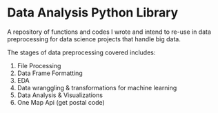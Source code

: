 # Data Analysis Python Library
A repository of functions and codes I wrote and intend to re-use in data preprocessing for data science projects that handle big data. 

The stages of data preprocessing covered includes: 
1. File Processing
2. Data Frame Formatting
3. EDA
4. Data wranggling & transformations for machine learning 
5. Data Analysis & Visualizations
6. One Map Api (get postal code)
